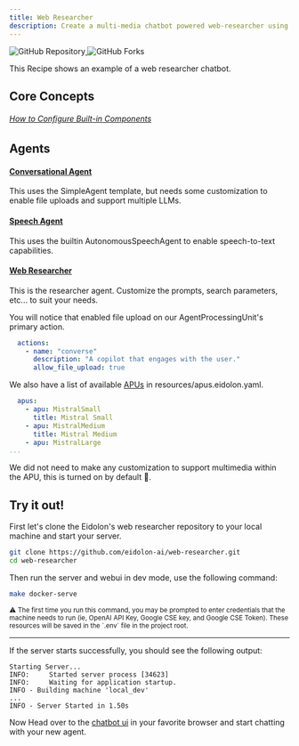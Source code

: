 ```yaml
---
title: Web Researcher
description: Create a multi-media chatbot powered web-researcher using the llm of your choice
---
```


<div>
  <a href="https://github.com/eidolon-ai/web-researcher">
    <img style="display: inline-block;" alt="GitHub Repository" src="https://img.shields.io/badge/eidolon-Chatbot-blue?style=flat&logo=github">
  </a>
  <a href="https://github.com/eidolon-ai/web-researcher/fork">
    <img style="display: inline-block;" alt="GitHub Forks" src="https://img.shields.io/badge/fork-grey?style=flat&logo=forgejo&logoColor=white">
  </a>
</div>


This Recipe shows an example of a web researcher chatbot. 

## Core Concepts
###### [How to Configure Built-in Components](/docs/howto/configure_builtins)

## Agents
#### [Conversational Agent](https://github.com/eidolon-ai/web-researcher/blob/main/resources/conversational_agent.eidolon.yaml)
This uses the SimpleAgent template, but needs some customization to enable file uploads and support multiple LLMs. 
#### [Speech Agent](https://github.com/eidolon-ai/web-researcher/blob/main/resources/speech_agent.eidolon.yaml)
This uses the builtin AutonomousSpeechAgent to enable speech-to-text capabilities. 
#### [Web Researcher](https://github.com/eidolon-ai/web-researcher/blob/main/resources/web_research.eidolon.yaml)
This is the researcher agent. Customize the prompts, search parameters, etc... to suit your needs. 

You will notice that enabled file upload on our AgentProcessingUnit's primary action.
```yaml
  actions:
    - name: "converse"
      description: "A copilot that engages with the user."
      allow_file_upload: true
```


We also have a list of available [APUs](/docs/components/apu/overview) in resources/apus.eidolon.yaml.
```yaml
  apus:
    - apu: MistralSmall
      title: Mistral Small
    - apu: MistralMedium
      title: Mistral Medium
    - apu: MistralLarge
...
```

We did not need to make any customization to support multimedia within the APU, this is turned on by default 🚀.

## Try it out!
First let's clone the Eidolon's web researcher repository to your local machine and start your server.
```bash
git clone https://github.com/eidolon-ai/web-researcher.git
cd web-researcher
```

Then run the server and webui in dev mode, use the following command:

```bash
make docker-serve
```

<small>
⚠️ The first time you run this command, you may be prompted to enter credentials that the machine needs
to run (ie, OpenAI API Key, Google CSE key, and Google CSE Token). These resources will be saved in the `.env` file in 
the project root.
</small>

---

If the server starts successfully, you should see the following output:
```
Starting Server...
INFO:     Started server process [34623]
INFO:     Waiting for application startup.
INFO - Building machine 'local_dev'
...
INFO - Server Started in 1.50s
```

Now Head over to the [chatbot ui](http://localhost:3000/eidolon-apps/sp/chatbot) in your favorite browser and start chatting with your new agent.

